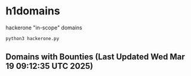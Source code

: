 # h1domains
hackerone "in-scope" domains

`python3 hackerone.py`
## Domains with Bounties (Last Updated Wed Mar 19 09:12:35 UTC 2025)
```

```
